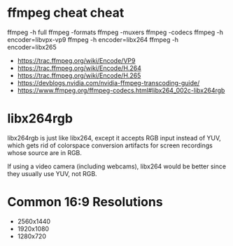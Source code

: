 
# ffmpeg cheat cheat

ffmpeg -h full
ffmpeg -formats
ffmpeg -muxers
ffmpeg -codecs
ffmpeg -h encoder=libvpx-vp9
ffmpeg -h encoder=libx264
ffmpeg -h encoder=libx265


- https://trac.ffmpeg.org/wiki/Encode/VP9
- https://trac.ffmpeg.org/wiki/Encode/H.264
- https://trac.ffmpeg.org/wiki/Encode/H.265
- https://devblogs.nvidia.com/nvidia-ffmpeg-transcoding-guide/
- https://www.ffmpeg.org/ffmpeg-codecs.html#libx264_002c-libx264rgb

# libx264rgb

libx264rgb is just like libx264, except it accepts RGB input instead of YUV,
which gets rid of colorspace conversion artifacts for screen recordings whose
source are in RGB.

If using a video camera (including webcams), libx264 would be better since they
usually use YUV, not RGB.


# Common 16:9 Resolutions

- 2560x1440
- 1920x1080
- 1280x720
